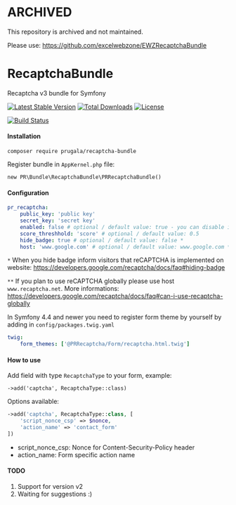 # ARCHIVED
This repository is archived and not maintained. 

Please use: https://github.com/excelwebzone/EWZRecaptchaBundle

# RecaptchaBundle
Recaptcha v3 bundle for Symfony

[![Latest Stable Version](https://poser.pugx.org/prugala/recaptcha-bundle/v/stable)](https://packagist.org/packages/prugala/recaptcha-bundle)
[![Total Downloads](https://poser.pugx.org/prugala/recaptcha-bundle/downloads)](https://packagist.org/packages/prugala/recaptcha-bundle)
[![License](https://poser.pugx.org/prugala/recaptcha-bundle/license)](https://github.com/prugala/PRRecaptchaBundle/blob/master/LICENSE)

[![Build Status](https://travis-ci.org/prugala/PRRecaptchaBundle.svg?branch=master)](https://travis-ci.org/prugala/PRRecaptchaBundle)

#### Installation
`composer require prugala/recaptcha-bundle`

Register bundle in `AppKernel.php` file:

```new PR\Bundle\RecaptchaBundle\PRRecaptchaBundle()```

#### Configuration
``` yaml
pr_recaptcha:
    public_key: 'public key'
    secret_key: 'secret key'
    enabled: false # optional / default value: true - you can disable it for local or test env
    score_threshhold: 'score' # optional / default value: 0.5
    hide_badge: true # optional / default value: false *
    host: 'www.google.com' # optional / default value: www.google.com **
```
`*` When you hide badge inform visitors that reCAPTCHA is implemented on website:
https://developers.google.com/recaptcha/docs/faq#hiding-badge

`**` If you plan to use reCAPTCHA globally please use host `www.recaptcha.net`. 
More informations:
https://developers.google.com/recaptcha/docs/faq#can-i-use-recaptcha-globally

In Symfony 4.4 and newer you need to register form theme by yourself by adding in `config/packages.twig.yaml`
``` yaml
twig:
    form_themes: ['@PRRecaptcha/Form/recaptcha.html.twig']
```
        
#### How to use
Add field with type `RecaptchaType` to your form, example:

`->add('captcha', RecaptchaType::class)`

Options available: 

``` php
->add('captcha', RecaptchaType::class, [
    'script_nonce_csp' => $nonce,
    'action_name' => 'contact_form'
])
```

- script_nonce_csp: Nonce for Content-Security-Policy header
- action_name: Form specific action name

#### TODO
1. Support for version v2
2. Waiting for suggestions :)
